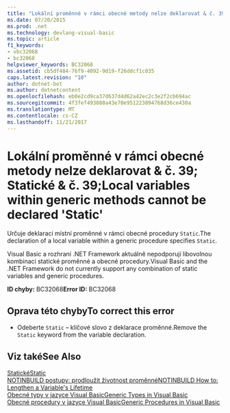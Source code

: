 ```yaml
---
title: "Lokální proměnné v rámci obecné metody nelze deklarovat & č. 39; Statické & č. 39;"
ms.date: 07/20/2015
ms.prod: .net
ms.technology: devlang-visual-basic
ms.topic: article
f1_keywords:
- vbc32068
- bc32068
helpviewer_keywords: BC32068
ms.assetid: cb5df484-76f9-4092-9d19-f26ddcf1c035
caps.latest.revision: "10"
author: dotnet-bot
ms.author: dotnetcontent
ms.openlocfilehash: eb0e2cd9ca37d637d4d62a42ec2c3e2f2cb694ac
ms.sourcegitcommit: 4f3fef493080a43e70e951223894768d36ce430a
ms.translationtype: MT
ms.contentlocale: cs-CZ
ms.lasthandoff: 11/21/2017
---
```

# <a name="local-variables-within-generic-methods-cannot-be-declared-39static39"></a><span data-ttu-id="f3cac-102">Lokální proměnné v rámci obecné metody nelze deklarovat & č. 39; Statické & č. 39;</span><span class="sxs-lookup"><span data-stu-id="f3cac-102">Local variables within generic methods cannot be declared &#39;Static&#39;</span></span>
<span data-ttu-id="f3cac-103">Určuje deklaraci místní proměnné v rámci obecné procedury `Static`.</span><span class="sxs-lookup"><span data-stu-id="f3cac-103">The declaration of a local variable within a generic procedure specifies `Static`.</span></span>  
  
 <span data-ttu-id="f3cac-104">Visual Basic a rozhraní .NET Framework aktuálně nepodporují libovolnou kombinaci statické proměnné a obecné procedury.</span><span class="sxs-lookup"><span data-stu-id="f3cac-104">Visual Basic and the .NET Framework do not currently support any combination of static variables and generic procedures.</span></span>  
  
 <span data-ttu-id="f3cac-105">**ID chyby:** BC32068</span><span class="sxs-lookup"><span data-stu-id="f3cac-105">**Error ID:** BC32068</span></span>  
  
## <a name="to-correct-this-error"></a><span data-ttu-id="f3cac-106">Oprava této chyby</span><span class="sxs-lookup"><span data-stu-id="f3cac-106">To correct this error</span></span>  
  
-   <span data-ttu-id="f3cac-107">Odeberte `Static` – klíčové slovo z deklarace proměnné.</span><span class="sxs-lookup"><span data-stu-id="f3cac-107">Remove the `Static` keyword from the variable declaration.</span></span>  
  
## <a name="see-also"></a><span data-ttu-id="f3cac-108">Viz také</span><span class="sxs-lookup"><span data-stu-id="f3cac-108">See Also</span></span>  
 [<span data-ttu-id="f3cac-109">Statické</span><span class="sxs-lookup"><span data-stu-id="f3cac-109">Static</span></span>](../../visual-basic/language-reference/modifiers/static.md)  
 [<span data-ttu-id="f3cac-110">NOTINBUILD postupy: prodloužit životnost proměnné</span><span class="sxs-lookup"><span data-stu-id="f3cac-110">NOTINBUILD How to: Lengthen a Variable's Lifetime</span></span>](http://msdn.microsoft.com/en-us/04e7c56c-1db0-4fe5-a678-859a39ec654b)  
 [<span data-ttu-id="f3cac-111">Obecné typy v jazyce Visual Basic</span><span class="sxs-lookup"><span data-stu-id="f3cac-111">Generic Types in Visual Basic</span></span>](../../visual-basic/programming-guide/language-features/data-types/generic-types.md)  
 [<span data-ttu-id="f3cac-112">Obecné procedury v jazyce Visual Basic</span><span class="sxs-lookup"><span data-stu-id="f3cac-112">Generic Procedures in Visual Basic</span></span>](../../visual-basic/programming-guide/language-features/data-types/generic-procedures.md)
